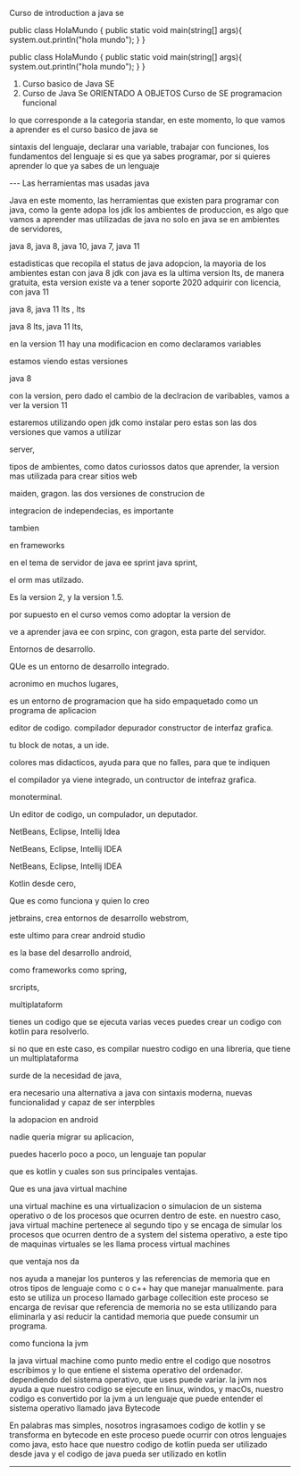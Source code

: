 Curso de introduction a java se 

public class HolaMundo {
	public static void main(string[] args){
	system.out.println("hola mundo");
	}
}

public class HolaMundo {
	public static void main(string[] args){
	system.out.println("hola mundo");
	}
}

1. Curso basico de Java SE
2. Curso de Java Se ORIENTADO A OBJETOS
Curso de SE 
programacion funcional 

lo que corresponde a la categoria standar, 
en este momento, lo que vamos a aprender
es el curso basico de java se

sintaxis del lenguaje, declarar una variable, 
trabajar con funciones, los fundamentos del lenguaje 
si es que ya sabes programar, por si quieres aprender
lo que ya sabes de un lenguaje 


--- Las herramientas mas usadas java 

Java en este momento, las herramientas que existen para programar
con java, como la gente adopa los jdk 
los ambientes de produccion, 
es algo que vamos a aprender mas utilizadas de java
no solo en java se en ambientes de servidores, 

java 8, java 8, java 10, java 7, java 11 

estadisticas que recopila el status de java 
adopcion, la mayoria de los ambientes estan con java 8
jdk con java es la ultima version lts, 
de manera gratuita, 
esta version existe va a tener soporte 2020
adquirir con licencia, con java 11 

java 8, java 11 
lts , lts 

java 8 lts, java 11 lts, 

en la version 11 hay una modificacion en como declaramos
variables 

estamos viendo estas versiones 

java 8 

con la version, pero dado el cambio de la declracion 
de varibables, 
vamos a ver la version 11 

estaremos utilizando open jdk 
como instalar 
pero estas son las dos versiones que vamos a utilizar 

server, 

tipos de ambientes, como datos curiossos
datos que aprender, 
la version mas utilizada para crear sitios web 

maiden, gragon. las dos versiones de construcion de 

integracion de independecias, es importante

tambien 

en frameworks 

en el tema de servidor de java ee 
sprint java sprint, 

el orm mas utilzado. 

Es la version 2, y la version 1.5. 

por supuesto en el curso vemos como adoptar la version de 

ve a aprender java ee con srpinc, con gragon, 
esta parte del servidor. 

Entornos de desarrollo. 

QUe es un entorno de desarrollo integrado. 

acronimo en muchos lugares, 

es un entorno de programacion 
que ha sido empaquetado como un programa de aplicacion 

editor de codigo. 
compilador 
depurador 
constructor de interfaz grafica. 

tu block de notas, a un ide. 

colores mas didacticos, ayuda 
para que no falles, 
para que te indiquen 

el compilador ya viene integrado, 
un contructor de intefraz grafica. 

monoterminal. 

Un editor de codigo, un compulador, un deputador. 

NetBeans, Eclipse, Intellij Idea

NetBeans, Eclipse, Intellij IDEA

NetBeans, Eclipse, Intellij IDEA

Kotlin desde cero, 


Que es como funciona y quien lo creo 

jetbrains, crea entornos de desarrollo 
webstrom, 

este ultimo para crear android studio

es la base del desarrollo android, 

como frameworks como spring, 

srcripts, 

multiplataform 

tienes un codigo que se ejecuta varias veces
puedes crear un codigo con kotlin para resolverlo. 

si no que en este caso, es compilar nuestro codigo 
en una libreria, que tiene un multiplataforma 

surde de la necesidad de java, 

era necesario una alternativa a java 
con sintaxis moderna, nuevas 
funcionalidad y capaz de ser interpbles 

la adopacion en android 

nadie queria migrar su aplicacion, 

puedes hacerlo poco a poco, un lenguaje tan popular 

que es kotlin y cuales son sus principales ventajas. 

Que es una java virtual machine 

una virtual machine es una virtualizacion o simulacion
de un sistema operativo o de los procesos 
que ocurren dentro de este. en nuestro caso, 
java virtual machine pertenece al segundo tipo
y se encaga de simular los procesos que ocurren 
dentro de a system del sistema operativo, 
a este tipo de maquinas virtuales se les llama process virtual machines 

que ventaja nos da 

nos ayuda a manejar los punteros y las referencias de memoria
que en otros tipos de lenguaje como c o c++ hay que
manejar manualmente. para esto se utiliza un proceso
llamado garbage collecition 
este proceso se encarga de revisar que referencia de memoria
no se esta utilizando para eliminarla y asi reducir la 
cantidad memoria que puede consumir un programa. 

como funciona la jvm 

la java virtual machine como punto medio entre el codigo
que nosotros escribimos y lo que entiene el sistema operativo del 
ordenador. dependiendo del sistema operativo, que uses
puede variar. la jvm nos ayuda a que nuestro codigo se ejecute
en linux, windos, y macOs, nuestro codigo es convertido
por la jvm a un lenguaje que puede entender el sistema
operativo llamado java Bytecode

En palabras mas simples, nosotros ingrasamoes codigo de 
kotlin y se transforma en 
bytecode en este proceso puede ocurrir con otros lenguajes
como java, esto hace que nuestro codigo de kotlin 
pueda ser utilizado desde java y el codigo
de java pueda ser utilizado en kotlin 


----------------------------------------------